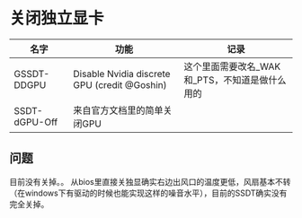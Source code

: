 # 关闭独立显卡
|名字|功能|记录|
|-|-|-|
|GSSDT-DDGPU|Disable Nvidia discrete GPU (credit @Goshin)|这个里面需要改名_WAK和_PTS，不知道是做什么用的|
|SSDT-dGPU-Off|来自官方文档里的简单关闭GPU|

## 问题
目前没有关掉。。
从bios里直接关独显确实右边出风口的温度更低，风扇基本不转（在windows下有驱动的时候也能实现这样的噪音水平），目前的SSDT确实没有完全关掉。